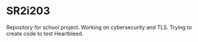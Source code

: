 # SR2i203
Repository for school project. Working on cybersecurity and TLS.
Trying to create code to test Heartbleed.
